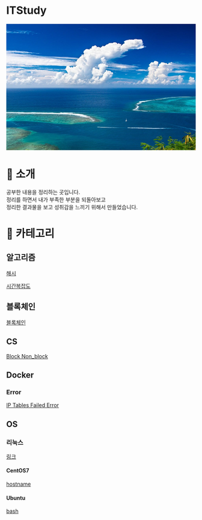 # ITStudy
![sea](./sea.jpg)


# 📣 소개
공부한 내용을 정리하는 곳입니다.  
정리를 하면서 내가 부족한 부분을 되돌아보고  
정리한 결과물을 보고 성취감을 느끼기 위해서 만들었습니다.


# 🔎 카테고리
## 알고리즘
[해시](https://github.com/jaegeunha94/ITStudy/tree/main/Algorithm/Hash)  

[시간복잡도](https://github.com/jaegeunha94/ITStudy/tree/main/Algorithm/Time%20Complexity)


## 블록체인
[블록체인](https://github.com/jaegeunha94/ITStudy/tree/main/BlockChain)


## CS
[Block Non_block](https://github.com/jaegeunha94/ITStudy/tree/main/CS/Block_NonBlock)


## Docker
### Error
[IP Tables Failed Error](https://github.com/jaegeunha94/ITStudy/tree/main/Docker/Error/IPTables_Failed)


## OS
### 리눅스
[링크](https://github.com/jaegeunha94/ITStudy/tree/main/OS/Linux/Link)

#### CentOS7
[hostname](https://github.com/jaegeunha94/ITStudy/tree/main/OS/Linux/CentOS7/hostname)

#### Ubuntu
[bash](https://github.com/jaegeunha94/ITStudy/tree/main/OS/Linux/Ubuntu/Bash)






